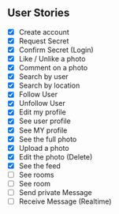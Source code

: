 ## User Stories

- [x] Create account
- [x] Request Secret
- [x] Confirm Secret (Login)
- [x] Like / Unlike a photo
- [x] Comment on a photo
- [x] Search by user
- [x] Search by location
- [x] Follow User
- [x] Unfollow User
- [x] Edit my profile
- [x] See user profile
- [x] See MY profile
- [x] See the full photo
- [x] Upload a photo
- [x] Edit the photo (Delete)
- [x] See the feed
- [ ] See rooms
- [ ] See room
- [ ] Send private Message
- [ ] Receive Message (Realtime)